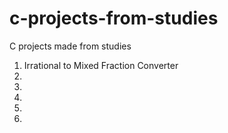 # c-projects-from-studies
C projects made from studies
1. Irrational to Mixed Fraction Converter
2. 
3.
4.
5.
6.
